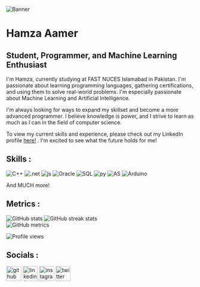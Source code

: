 ![Banner](https://user-images.githubusercontent.com/88921596/219447104-7c98c502-3fa8-42cd-b621-f41d4ce50852.gif)

# Hamza Aamer 
## Student, Programmer, and Machine Learning Enthusiast

I'm Hamza, currently studying at FAST NUCES Islamabad in Pakistan. I'm passionate about learning programming languages, gathering certifications, and using them to solve real-world problems. I'm especially passionate about Machine Learning and Artificial Intelligence. 

I'm always looking for ways to expand my skillset and become a more advanced programmer. I believe knowledge is power, and I strive to learn as much as I can in the field of computer science.

To view my current skills and experience, please check out my LinkedIn profile [here!](https://www.linkedin.com/in/hamza-aamer/) . I'm excited to see what the future holds for me!

## Skills :
![C++](https://img.shields.io/badge/C++-00599C.svg?style=for-the-badge&logo=C++&logoColor=white) ![.net](https://img.shields.io/badge/.NET-512BD4.svg?style=for-the-badge&logo=dotnet&logoColor=white) ![js](https://img.shields.io/badge/JavaScript-F7DF1E.svg?style=for-the-badge&logo=JavaScript&logoColor=black) ![Oracle](https://img.shields.io/badge/Oracle-F80000.svg?style=for-the-badge&logo=Oracle&logoColor=white) ![SQL](https://img.shields.io/badge/MySQL-4479A1.svg?style=for-the-badge&logo=MySQL&logoColor=white) ![py](https://img.shields.io/badge/Python-3776AB.svg?style=for-the-badge&logo=Python&logoColor=white) ![AS](https://img.shields.io/badge/AssemblyScript-007AAC.svg?style=for-the-badge&logo=AssemblyScript&logoColor=white) ![Arduino](https://img.shields.io/badge/Arduino-00979D.svg?style=for-the-badge&logo=Arduino&logoColor=white) 

And MUCH more!
## Metrics :
![GitHub stats](https://github-readme-stats.vercel.app/api?username=hamza-aamer&theme=blue-green)  ![GitHub streak stats](https://streak-stats.demolab.com/?user=hamza-aamer&theme=blue-green)  
![GitHub metrics](https://metrics.lecoq.io/hamza-aamer)  


![Profile views](https://gpvc.arturio.dev/hamza-aamer)  


## Socials :
[<img src='https://cdn.jsdelivr.net/npm/simple-icons@3.0.1/icons/github.svg' alt='github' height='40'>](https://github.com/hamza-aamer)  [<img src='https://cdn.jsdelivr.net/npm/simple-icons@3.0.1/icons/linkedin.svg' alt='linkedin' height='40'>](https://www.linkedin.com/in/hamza-aamer/)  [<img src='https://cdn.jsdelivr.net/npm/simple-icons@3.0.1/icons/instagram.svg' alt='instagram' height='40'>](https://www.instagram.com/sober_hamza/)  [<img src='https://cdn.jsdelivr.net/npm/simple-icons@3.0.1/icons/twitter.svg' alt='twitter' height='40'>](https://twitter.com/hamzaaamer6)  



